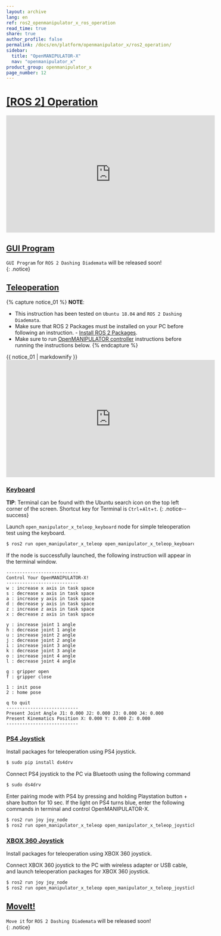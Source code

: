 ```yaml
---
layout: archive
lang: en
ref: ros2_openmanipulator_x_ros_operation
read_time: true
share: true
author_profile: false
permalink: /docs/en/platform/openmanipulator_x/ros2_operation/
sidebar:
  title: "OpenMANIPULATOR-X"
  nav: "openmanipulator_x"
product_group: openmanipulator_x
page_number: 12
---
```


<div style="counter-reset: h1 11"></div>

# [[ROS 2] Operation](#ros-operation)

<iframe width="560" height="315" src="https://www.youtube.com/embed/iZuZZk27Y84" frameborder="0" allow="accelerometer; autoplay; encrypted-media; gyroscope; picture-in-picture" allowfullscreen></iframe>

## [GUI Program](#gui-program)

`GUI Program` for `ROS 2 Dashing Diademata` will be released soon!  
{: .notice}

## [Teleoperation](#teleoperation)
{% capture notice_01 %}
**NOTE**:
- This instruction has been tested on `Ubuntu 18.04` and `ROS 2 Dashing Diademata`.
- Make sure that ROS 2 Packages must be installed on your PC before following an instruction. - [Install ROS 2 Packages](/docs/en/platform/openmanipulator_x/ros2_setup/#install-ros2-packages).
- Make sure to run [OpenMANIPULATOR controller](/docs/en/platform/openmanipulator_x/ros2_controller_package/#launch-controller) instructions before running the instructions below.
{% endcapture %}
<div class="notice--info">{{ notice_01 | markdownify }}</div>

<iframe width="560" height="315" src="https://www.youtube.com/embed/FGHBMJByJ7k" frameborder="0" allow="accelerometer; autoplay; encrypted-media; gyroscope; picture-in-picture" allowfullscreen></iframe>

### [Keyboard](#keyboard)

**TIP**: Terminal can be found with the Ubuntu search icon on the top left corner of the screen. Shortcut key for Terminal is `Ctrl`+`Alt`+`t`.
{: .notice--success}

  Launch `open_manipulator_x_teleop_keyboard` node for simple teleoperation test using the keyboard.

  ``` bash
  $ ros2 run open_manipulator_x_teleop open_manipulator_x_teleop_keyboard
  ```
  If the node is successfully launched, the following instruction will appear in the terminal window.

  ```
  ---------------------------
  Control Your OpenMANIPULATOR-X!
  ---------------------------
  w : increase x axis in task space
  s : decrease x axis in task space
  a : increase y axis in task space
  d : decrease y axis in task space
  z : increase z axis in task space
  x : decrease z axis in task space

  y : increase joint 1 angle
  h : decrease joint 1 angle
  u : increase joint 2 angle
  j : decrease joint 2 angle
  i : increase joint 3 angle
  k : decrease joint 3 angle
  o : increase joint 4 angle
  l : decrease joint 4 angle

  g : gripper open
  f : gripper close

  1 : init pose
  2 : home pose

  q to quit
  ---------------------------
  Present Joint Angle J1: 0.000 J2: 0.000 J3: 0.000 J4: 0.000
  Present Kinematics Position X: 0.000 Y: 0.000 Z: 0.000
  ---------------------------
  ```

### [PS4 Joystick](#ps4-joystick)

Install packages for teleoperation using PS4 joystick.

``` bash
$ sudo pip install ds4drv
```

Connect PS4 joystick to the PC via Bluetooth using the following command

``` bash
$ sudo ds4drv
```

Enter pairing mode with PS4 by pressing and holding Playstation button + share button for 10 sec. If the light on PS4 turns blue, enter the following commands in terminal and control OpenMANIPULATOR-X.

``` bash
$ ros2 run joy joy_node
$ ros2 run open_manipulator_x_teleop open_manipulator_x_teleop_joystick
```

### [XBOX 360 Joystick](#xbox-360-joystick)

Install packages for teleoperation using XBOX 360 joystick.

Connect XBOX 360 joystick to the PC with wireless adapter or USB cable, and launch teleoperation packages for XBOX 360 joystick.

``` bash
$ ros2 run joy joy_node
$ ros2 run open_manipulator_x_teleop open_manipulator_x_teleop_joystick
```

## [MoveIt!](#moveit)

`Move it` for `ROS 2 Dashing Diademata` will be released soon!  
{: .notice}



[OpenCR]: /docs/en/parts/controller/opencr10/
[OpenCR Manual]: /docs/en/parts/controller/opencr10/
[rc100]: /docs/en/parts/communication/rc-100/
[bt410]: /docs/en/parts/communication/bt-410/

[open_manipulator_msgs/GetJointPosition]: /docs/en/popup/open_manipulator_msgs_GetJointPosition/
[open_manipulator_msgs/GetKinematicsPose]: /docs/en/popup/open_manipulator_msgs_GetKinematicsPose/
[open_manipulator_msgs/SetJointPosition]: /docs/en/popup/open_manipulator_msgs_SetJointPosition/
[open_manipulator_msgs/SetKinematicsPose]: /docs/en/popup/open_manipulator_msgs_SetKinematicsPose/
[open_manipulator_msgs/SetActuatorState]: /docs/en/popup/open_manipulator_msgs_SetActuatorState/
[open_manipulator_msgs/SetDrawingTrajectory]: /docs/en/popup/open_manipulator_msgs_SetDrawingTrajectory/

[sensor_msgs/JointState]: /docs/en/popup/sensor_msgs_JointState_msg/
[open_manipulator_msgs/KinematicsPose]: /docs/en/popup/open_manipulator_msgs_KinematicsPose/
[open_manipulator_msgs/OpenManipulatorState]: /docs/en/popup/open_manipulator_msgs_OpenManipulatorState/
[std_msgs::String]: /docs/en/popup/std_msgs_string/

[task space]: /docs/en/popup/open_manipulator_coordinates/
[joint space]: /docs/en/popup/open_manipulator_coordinates/
